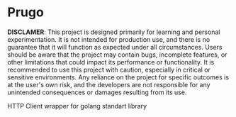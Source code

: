 # Prugo

**DISCLAMER**: This project is designed primarily for learning and personal experimentation. It is not intended for production use, and there is no guarantee that it will function as expected under all circumstances. Users should be aware that the project may contain bugs, incomplete features, or other limitations that could impact its performance or functionality. It is recommended to use this project with caution, especially in critical or sensitive environments. Any reliance on the project for specific outcomes is at the user's own risk, and the developers are not responsible for any unintended consequences or damages resulting from its use.

HTTP Client wrapper for golang standart library
